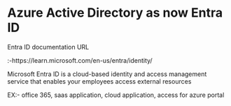 <h1>Azure Active Directory as now Entra ID</h1>

<p>Entra ID documentation URL </p >:-<a>https://learn.microsoft.com/en-us/entra/identity/</a>

Microsoft Entra ID is a cloud-based identity and access management service that enables your employees access external resources

EX:- office 365, saas application, cloud application, access for azure portal 
